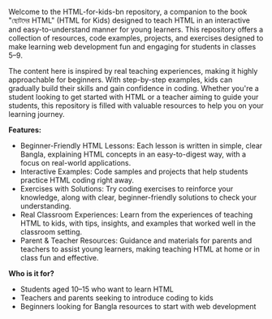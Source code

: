Welcome to the HTML-for-kids-bn repository, a companion to the book "ছোটদের HTML" (HTML for Kids) designed to teach HTML in an interactive and easy-to-understand manner for young learners. This repository offers a collection of resources, code examples, projects, and exercises designed to make learning web development fun and engaging for students in classes 5–9.

The content here is inspired by real teaching experiences, making it highly approachable for beginners. With step-by-step examples, kids can gradually build their skills and gain confidence in coding. Whether you're a student looking to get started with HTML or a teacher aiming to guide your students, this repository is filled with valuable resources to help you on your learning journey.  

**Features:**  
- Beginner-Friendly HTML Lessons: Each lesson is written in simple, clear Bangla, explaining HTML concepts in an easy-to-digest way, with a focus on real-world applications.
- Interactive Examples: Code samples and projects that help students practice HTML coding right away.
- Exercises with Solutions: Try coding exercises to reinforce your knowledge, along with clear, beginner-friendly solutions to check your understanding.
- Real Classroom Experiences: Learn from the experiences of teaching HTML to kids, with tips, insights, and examples that worked well in the classroom setting.
- Parent & Teacher Resources: Guidance and materials for parents and teachers to assist young learners, making teaching HTML at home or in class fun and effective. 

**Who is it for?**  
- Students aged 10–15 who want to learn HTML  
- Teachers and parents seeking to introduce coding to kids  
- Beginners looking for Bangla resources to start with web development  

